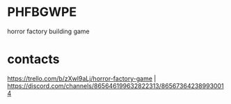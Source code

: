 # PHFBGWPE
horror factory building game

# contacts
https://trello.com/b/zXwl9aLj/horror-factory-game
|
https://discord.com/channels/865646199632822313/865673642389930014
